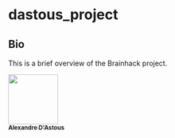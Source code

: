 # dastous_project

## Bio
This is a brief overview of the Brainhack project.

<a href="https://github.com/po09i">
   <img src="https://github.com/po09i.png" width="100px;" alt=""/>
   <br /><sub><b>Alexandre D'Astous</b></sub>
</a>
